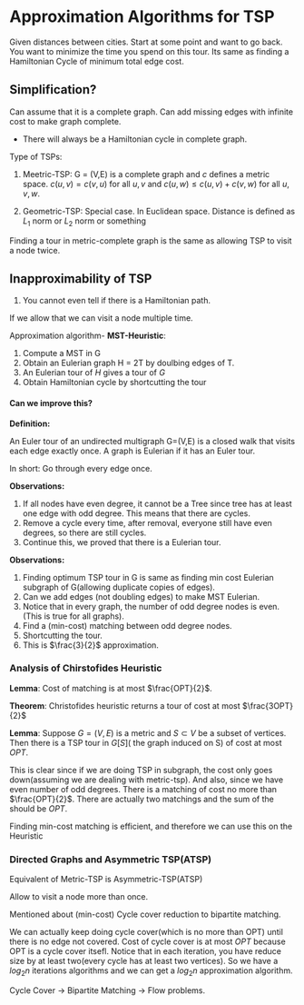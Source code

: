 # Approximation Algorithms for TSP
Given distances between cities. Start at some point and want to go back. You want to minimize the time you spend on this tour. 
Its same as finding a Hamiltonian Cycle of minimum total edge cost. 

## Simplification?
Can assume that it is a complete graph. Can add missing edges with infinite cost to make graph complete. 

* There will always be a Hamiltonian cycle in complete graph. 

Type of TSPs:

1. Meetric-TSP: G = (V,E) is a complete graph and $c$ defines a metric space. $c(u,v)=c(v,u)$ for all $u, v$ and $c(u,w)\leq c(u, v) + c(v,w)$
for all $u,v,w$. 

2. Geometric-TSP: Special case. In Euclidean space. Distance is defined as $L_1$ norm or $L_2$ norm or something

Finding a tour in metric-complete graph is the same as allowing TSP to visit a node twice. 

## Inapproximability of TSP

1. You cannot even tell if there is a Hamiltonian path. 

If we allow that we can visit a node multiple time. 

Approximation algorithm-
__MST-Heuristic__:

  1. Compute a MST in G
  2. Obtain an Eulerian graph H = 2T by doulbing edges of T.
  3. An Eulerian tour of $H$ gives a tour of $G$ 
  4. Obtain Hamiltonian cycle by shortcutting the tour

#### Can we improve this? 
__Definition:__

An Euler tour of an undirected multigraph G=(V,E) is a closed walk that visits each edge exactly once. A graph is Eulerian if
it has an Euler tour. 

In short: Go through every edge once. 

__Observations:__

1. If all nodes have even degree, it cannot be a Tree since tree has at least one edge with odd degree. This means that there are cycles.
2. Remove a cycle every time, after removal, everyone still have even degrees, so there are still cycles.
3. Continue this, we proved that there is a Eulerian tour. 

__Observations:__ 

1. Finding optimum TSP tour in G is same as finding min cost Eulerian subgraph of G(allowing duplicate copies of edges).
2. Can we add edges (not doubling edges) to make MST Eulerian.
3. Notice that in every graph, the number of odd degree nodes is even. (This is true for all graphs).
4. Find a (min-cost) matching between odd degree nodes. 
5. Shortcutting the tour. 
6. This is $\frac{3}{2}$ approximation.

### Analysis of Chirstofides Heuristic

__Lemma__:
Cost of matching is at most $\frac{OPT}{2}$.

__Theorem__: 
Christofides heuristic returns a tour of cost at most $\frac{3OPT}{2}$

__Lemma__: 
Suppose $G=(V,E)$ is a metric and $S\subset V$ be a subset of vertices. Then there is a TSP tour in $G[S]$( the graph induced on S) of 
cost at most $OPT$. 

This is clear since if we are doing TSP in subgraph, the cost only goes down(assuming we are dealing with metric-tsp). 
And also, since we have even number of odd degrees. There is a matching of cost no more than $\frac{OPT}{2}$. There are actually two matchings and the sum of the should be $OPT$. 

Finding min-cost matching is efficient, and therefore we can use this on the Heuristic 

### Directed Graphs and Asymmetric TSP(ATSP)

Equivalent of Metric-TSP is Asymmetric-TSP(ATSP)

Allow to visit a node more than once.  

Mentioned about (min-cost) Cycle cover reduction to bipartite matching. 

We can  actually keep doing cycle cover(which is no more than OPT) until there is no edge not covered. Cost of cycle cover is at most $OPT$ because OPT is a cycle cover itsefl. Notice that in each iteration, you have reduce size by at least two(every cycle has at least two vertices). So we have a $log_2 n$ iterations algorithms and we can get a $log_2 n$ approximation algorithm. 

Cycle Cover $\rightarrow$ Bipartite Matching $\rightarrow$ Flow problems. 
